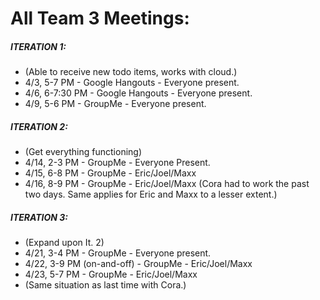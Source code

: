 # All Team 3 Meetings:

##### ITERATION 1:
* (Able to receive new todo items, works with cloud.)
* 4/3, 5-7 PM - Google Hangouts - Everyone present.
* 4/6, 6-7:30 PM - Google Hangouts - Everyone present.
* 4/9, 5-6 PM - GroupMe - Everyone present.

##### ITERATION 2:
* (Get everything functioning)
* 4/14, 2-3 PM - GroupMe - Everyone Present.
* 4/15, 6-8 PM - GroupMe - Eric/Joel/Maxx
* 4/16, 8-9 PM - GroupMe - Eric/Joel/Maxx
(Cora had to work the past two days. Same applies for Eric and Maxx to a lesser extent.)

##### ITERATION 3:
* (Expand upon It. 2)
* 4/21, 3-4 PM - GroupMe - Everyone present.
* 4/22, 3-9 PM (on-and-off) - GroupMe - Eric/Joel/Maxx
* 4/23, 5-7 PM - GroupMe - Eric/Joel/Maxx
* (Same situation as last time with Cora.)